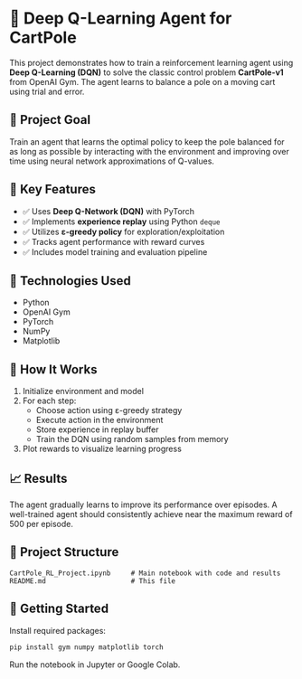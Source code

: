 # 🧠 Deep Q-Learning Agent for CartPole

This project demonstrates how to train a reinforcement learning agent using **Deep Q-Learning (DQN)** to solve the classic control problem **CartPole-v1** from OpenAI Gym. The agent learns to balance a pole on a moving cart using trial and error.

## 🎯 Project Goal

Train an agent that learns the optimal policy to keep the pole balanced for as long as possible by interacting with the environment and improving over time using neural network approximations of Q-values.

## 📌 Key Features

- ✅ Uses **Deep Q-Network (DQN)** with PyTorch
- ✅ Implements **experience replay** using Python `deque`
- ✅ Utilizes **ε-greedy policy** for exploration/exploitation
- ✅ Tracks agent performance with reward curves
- ✅ Includes model training and evaluation pipeline

## 🚀 Technologies Used

- Python
- OpenAI Gym
- PyTorch
- NumPy
- Matplotlib

## 🧠 How It Works

1. Initialize environment and model
2. For each step:
   - Choose action using ε-greedy strategy
   - Execute action in the environment
   - Store experience in replay buffer
   - Train the DQN using random samples from memory
3. Plot rewards to visualize learning progress

## 📈 Results

The agent gradually learns to improve its performance over episodes. A well-trained agent should consistently achieve near the maximum reward of 500 per episode.

## 📂 Project Structure

```
CartPole_RL_Project.ipynb     # Main notebook with code and results
README.md                     # This file
```

## 🏁 Getting Started

Install required packages:
```bash
pip install gym numpy matplotlib torch
```

Run the notebook in Jupyter or Google Colab.
